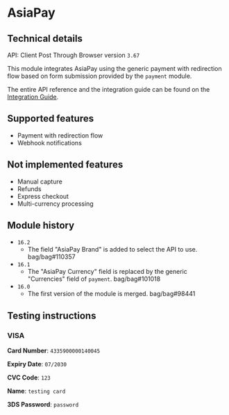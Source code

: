 # AsiaPay

## Technical details

API: Client Post Through Browser version `3.67`

This module integrates AsiaPay using the generic payment with redirection flow based on form
submission provided by the `payment` module.

The entire API reference and the integration guide can be found on the
[Integration Guide](https://www.paydollar.com/pdf/op/enpdintguide.pdf).

## Supported features

- Payment with redirection flow
- Webhook notifications

## Not implemented features

- Manual capture
- Refunds
- Express checkout
- Multi-currency processing

## Module history

- `16.2`
  - The field "AsiaPay Brand" is added to select the API to use. bag/bag#110357
- `16.1`
  - The "AsiaPay Currency" field is replaced by the generic "Currencies" field of `payment`.
    bag/bag#101018
- `16.0`
  - The first version of the module is merged. bag/bag#98441

## Testing instructions

### VISA

**Card Number**: `4335900000140045`

**Expiry Date**: `07/2030`

**CVC Code**: `123`

**Name**: `testing card`

**3DS Password**: `password`
